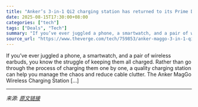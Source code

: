 ```yaml
---
title: "Anker’s 3-in-1 Qi2 charging station has returned to its Prime Day low"
date: 2025-08-15T17:30:00+08:00
categories: ["tech"]
tags: ["Deals", "Tech"]
summary: "If you’ve ever juggled a phone, a smartwatch, and a pair of wireless earbuds, you know the struggle of keeping them all charged. Rather than go through the process of charging them one by one, a quali"
source_url: "https://www.theverge.com/tech/759853/anker-maggo-3-in-1-qi2-charging-station-oneplus-buds-4-deal-sale"
---
```


If you’ve ever juggled a phone, a smartwatch, and a pair of wireless earbuds, you know the struggle of keeping them all charged. Rather than go through the process of charging them one by one, a quality charging station can help you manage the chaos and reduce cable clutter. The Anker MagGo Wireless Charging Station [&#8230;]

---

*来源: [原文链接](https://www.theverge.com/tech/759853/anker-maggo-3-in-1-qi2-charging-station-oneplus-buds-4-deal-sale)*
